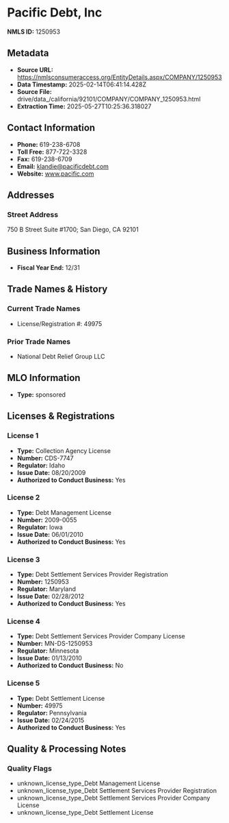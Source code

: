 # Pacific Debt, Inc

**NMLS ID:** 1250953

## Metadata
- **Source URL:** https://nmlsconsumeraccess.org/EntityDetails.aspx/COMPANY/1250953
- **Data Timestamp:** 2025-02-14T06:41:14.428Z
- **Source File:** drive/data_/california/92101/COMPANY/COMPANY_1250953.html
- **Extraction Time:** 2025-05-27T10:25:36.318027

## Contact Information
- **Phone:** 619-238-6708
- **Toll Free:** 877-722-3328
- **Fax:** 619-238-6709
- **Email:** klandie@pacificdebt.com
- **Website:** www.pacific.com

## Addresses
### Street Address
750 B Street Suite #1700; San Diego, CA 92101

## Business Information
- **Fiscal Year End:** 12/31

## Trade Names & History
### Current Trade Names
- License/Registration #: 49975

### Prior Trade Names
- National Debt Relief Group LLC

## MLO Information
- **Type:** sponsored

## Licenses & Registrations

### License 1
- **Type:** Collection Agency License
- **Number:** CDS-7747
- **Regulator:** Idaho
- **Issue Date:** 08/20/2009
- **Authorized to Conduct Business:** Yes

### License 2
- **Type:** Debt Management License
- **Number:** 2009-0055
- **Regulator:** Iowa
- **Issue Date:** 06/01/2010
- **Authorized to Conduct Business:** Yes

### License 3
- **Type:** Debt Settlement Services Provider Registration
- **Number:** 1250953
- **Regulator:** Maryland
- **Issue Date:** 02/28/2012
- **Authorized to Conduct Business:** Yes

### License 4
- **Type:** Debt Settlement Services Provider Company License
- **Number:** MN-DS-1250953
- **Regulator:** Minnesota
- **Issue Date:** 01/13/2010
- **Authorized to Conduct Business:** No

### License 5
- **Type:** Debt Settlement License
- **Number:** 49975
- **Regulator:** Pennsylvania
- **Issue Date:** 02/24/2015
- **Authorized to Conduct Business:** Yes

## Quality & Processing Notes
### Quality Flags
- unknown_license_type_Debt Management License
- unknown_license_type_Debt Settlement Services Provider Registration
- unknown_license_type_Debt Settlement Services Provider Company License
- unknown_license_type_Debt Settlement License
